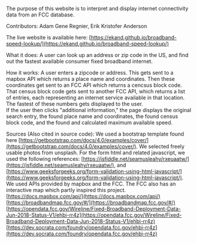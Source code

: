 The purpose of this website is to interpret and display internet connectivity data from an FCC database.

Contributors: Adam Gene Regnier, Erik Kristofer Anderson

The live website is available here: [https://ekand.github.io/broadband-speed-lookup/](https://ekand.github.io/broadband-speed-lookup/)

What it does: A user can look up an address or zip code in the US, and find out the fastest available consumer fixed broadband internet.

How it works: A user enters a zipcode or address. This gets sent to a mapbox API which returns a place name and coordinates. Then these coordinates get sent to an FCC API which returns a cencsus block code. That census block code gets sent to another FCC API, which returns a list of entries, each representing an internet service available in that location. The fastest of these numbers gets displayed to the user.  
If the user then clicks "additional information," the page displays the original search entry, the found place name and coordinates, the found census block code, and the found and calculated maximum available speed.

Sources (Also cited in source code):
We used a bootstrap template found here [https://getbootstrap.com/docs/4.0/examples/cover/](https://getbootstrap.com/docs/4.0/examples/cover/).
We selected freely usable photos from unsplash.
For the form html and related javascript, we used the following references: [https://jsfiddle.net/seamusleahy/rxeuaatw/](https://jsfiddle.net/seamusleahy/rxeuaatw/), and [https://www.geeksforgeeks.org/form-validation-using-html-javascript/](https://www.geeksforgeeks.org/form-validation-using-html-javascript/).
We used APIs provided by mapbox and the FCC. The FCC also has an interactive map which partly inspired this project.
[https://docs.mapbox.com/api/](https://docs.mapbox.com/api/)  
[https://broadbandmap.fcc.gov/#/](https://broadbandmap.fcc.gov/#/)  
[https://opendata.fcc.gov/Wireline/Fixed-Broadband-Deployment-Data-Jun-2018-Status-V1/ehbi-rr4z](https://opendata.fcc.gov/Wireline/Fixed-Broadband-Deployment-Data-Jun-2018-Status-V1/ehbi-rr4z)  
[https://dev.socrata.com/foundry/opendata.fcc.gov/ehbi-rr4z](https://dev.socrata.com/foundry/opendata.fcc.gov/ehbi-rr4z)  
